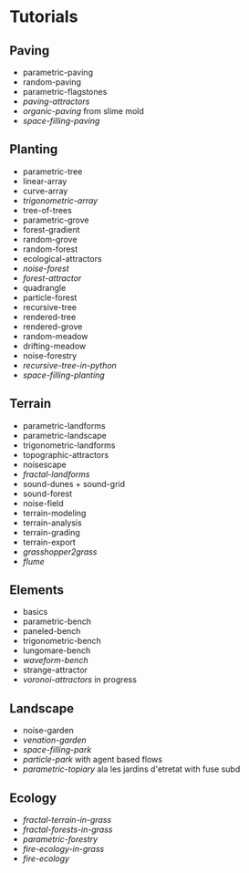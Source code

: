 # Tutorials

## Paving
* parametric-paving
* random-paving
* parametric-flagstones
* *paving-attractors*
* *organic-paving* from slime mold
* *space-filling-paving*

## Planting
* parametric-tree
* linear-array
* curve-array
* *trigonometric-array*
* tree-of-trees
* parametric-grove
* forest-gradient
* random-grove
* random-forest
* ecological-attractors
* *noise-forest*
* *forest-attractor*
* quadrangle
* particle-forest
* recursive-tree
* rendered-tree
* rendered-grove
* random-meadow
* drifting-meadow
* noise-forestry
* *recursive-tree-in-python*
* *space-filling-planting*

## Terrain
* parametric-landforms
* parametric-landscape
* trigonometric-landforms
* topographic-attractors
* noisescape
* *fractal-landforms*
* sound-dunes + sound-grid
* sound-forest
* noise-field
* terrain-modeling
* terrain-analysis
* terrain-grading
* terrain-export
* *grasshopper2grass*
* *flume*

## Elements
* basics
* parametric-bench
* paneled-bench
* trigonometric-bench
* lungomare-bench
* *waveform-bench*
* strange-attractor
* *voronoi-attractors* in progress

## Landscape
* noise-garden
* *venation-garden*
* *space-filling-park*
* *particle-park* with agent based flows
* *parametric-topiary* ala les jardins d'etretat  with fuse subd

## Ecology
* *fractal-terrain-in-grass*
* *fractal-forests-in-grass*
* *parametric-forestry*
* *fire-ecology-in-grass*
* *fire-ecology*

